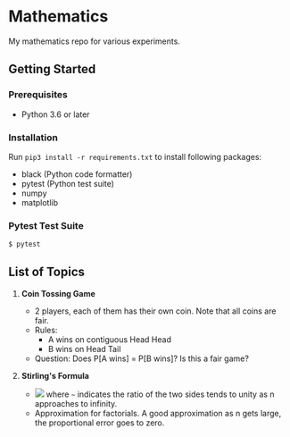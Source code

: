 # Mathematics
My mathematics repo for various experiments.

## Getting Started
### Prerequisites
- Python 3.6 or later

### Installation
Run ```pip3 install -r requirements.txt``` to install following packages:
- black (Python code formatter)
- pytest (Python test suite)
- numpy
- matplotlib

### Pytest Test Suite
```bash
$ pytest
```
## List of Topics
1. **Coin Tossing Game** 
    - 2 players, each of them has their own coin. Note that all coins are fair.
    - Rules:
        - A wins on contiguous Head Head
        - B wins on Head Tail
    - Question: Does P[A wins] = P[B wins]? Is this a fair game?

2. **Stirling's Formula**
    - <img src="https://render.githubusercontent.com/render/math?math=\large n! \sim \sqrt{2\pi}n^{n%2B\frac{1}{2}}e^{-n}" style="background-color: white"> where ``` ~ ``` indicates the ratio of the two sides tends to unity as n approaches to infinity. 
    - Approximation for factorials. A good approximation as n gets large, the proportional error goes to zero. 
